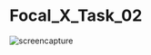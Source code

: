 # Focal_X_Task_02
![screencapture](https://user-images.githubusercontent.com/94120090/209000512-d93b9e8a-2292-4b7f-a528-b74a37a10d1a.png)
